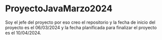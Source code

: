# ProyectoJavaMarzo2024
Soy el jefe del proyecto por eso creo el repositorio y la fecha de inicio del proyecto es el 06/03/2024 y la fecha planificada para finalizar el proyecto es el 10/04/2024.
